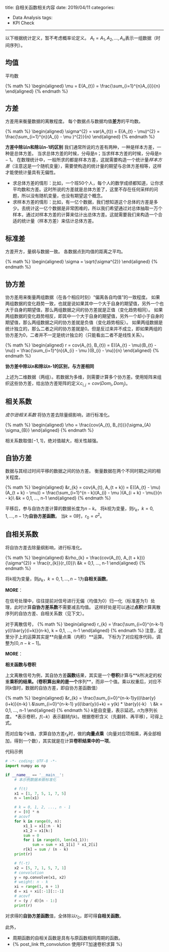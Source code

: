 title: 自相关函数相关内容
date: 2019/04/11
categories:
- Data Analysis
tags:
- KPI Check
---


以下根据统计定义，暂不考虑概率论定义。
$A_{t} = A_{1}, A_{2}, ..., A_{n}$表示一组数据（时间序列）。


## 均值 ##

平均数

{% math %}
\begin{aligned}
\mu = E(A_{t}) = \frac{\sum_{i=1}^{n}A_{i}}{n}
\end{aligned}
{% endmath %}


## 方差 ##

方差用来衡量数据的离散程度。
每个数据点与数据均值**差方**的平均数。

{% math %}
\begin{aligned}
\sigma^{2} = var(A_{t}) = E(A_{t} - \mu)^{2} = \frac{\sum_{i=1}^{n}(A_{i} - \mu )^{2}}{n}
\end{aligned}
{% endmath %}

**方差中除以n和除以n-1的区别**
我们通常所说的方差有两种，一种是样本方差，一种是总体方差。
当求总体方差的时候，分母是$n$；当求样本方差的时候，分母是$n-1$。
在数理统计中，一般所求的都是样本方差，这就需要构造一个统计量*样本方差*（注意这是一个随机变量），需要使构造的统计量的期望与总体方差相等，这样才能使统计量具有无偏性。
- 求总体方差的情形：比如，一个班50个人，每个人的数学成绩都知道，让你求平均数和方差。这时所说的方差就是总体方差了，这里不存在任何采样的问题，所以没有随机变量，也没有期望这个概念。
- 求样本方差的情形：比如，有一亿个数据，我们想知道这个总体的方差是多少。去统计这一亿个数据是非常困难的，所以我们希望通过对总体抽取一万个样本，通过对样本方差的计算来估计出总体方差。这就需要我们来构造一个合适的统计量（样本方差）来估计总体方差。


## 标准差 ##

方差开方，量纲与数据一致。
各数据点到均值的距离之平均。

{% math %}
\begin{aligned}
\sigma = \sqrt{\sigma^{2}}
\end{aligned}
{% endmath %}


## 协方差 ##

协方差用来衡量两组数据（在各个相应时刻）“偏离各自均值”的一致程度。
如果两组数据的变化趋势一致，也就是说如果其中一个大于自身的期望值，另外一个也大于自身的期望值，那么两组数据之间的协方差就是正值（变化趋势相同）。
如果两组数据的变化趋势相反，即其中一个大于自身的期望值，另外一个却小于自身的期望值，那么两组数据之间的协方差就是负值（变化趋势相反）。
如果两组数据是统计独立的，那么二者之间的协方差就是0。但是反过来并不成立，即如果两组的协方差为0，二者并不一定是统计独立的（只能看出二者不是线性关系）。

{% math %}
\begin{aligned}
r = cov(A_{t}, B_{t}) = E((A_{t} - \mu)(B_{t} - \nu)) = \frac{\sum_{i=1}^{n}(A_{i} - \mu )(B_{i} - \nu)}{n}
\end{aligned}
{% endmath %}

**协方差中除以n和除以n-1的区别，与方差相同**

上述为二维数据（两组）。若数据为多维，则需要计算多个协方差。使用矩阵来组织这些协方差，给出协方差矩阵的定义$c_{i,j} = cov(Dom_{i}, Dom_{j})$。


## 相关系数 ##

*皮尔逊相关系数*
将协方差去除量纲影响，进行标准化。

{% math %}
\begin{aligned}
\rho = \frac{cov(A_{t}, B_{t})}{\sigma_{A} \sigma_{B}}
\end{aligned}
{% endmath %}

相关系数取值$[-1, 1]$，绝对值越大，相关性越强。


## 自协方差 ##

数据与其经过时间平移的数据之间的协方差。
衡量数据在两个不同时期之间的相关程度。

{% math %}
\begin{aligned}
&r_{k} = cov(A_{t}, A_{t + k}) = E((A_{t} - \mu)(A_{t + k} - \mu)) = \frac{\sum_{i=1}^{n - k}(A_{i} - \mu )(A_{i + k} - \mu)}{n - k}\\
&k = 0,1, ..., n-1
\end{aligned}
{% endmath %}

平移后，参与自协方差计算的数据长度为$n-k$。
将$k$视为变量，则$r_{k}， k = 0,1, ..., n-1$为**自协方差函数**。
当$k=0$时，$r_{0} = \sigma^{2}$。


## 自相关系数 ##

将自协方差去除量纲影响，进行标准化。

{% math %}
\begin{aligned}
&\rho_{k} = \frac{cov(A_{t}, A_{t + k})}{\sigma^{2}} = \frac{r_{k}}{r_{0}}\\
&k = 0,1, ..., n-1
\end{aligned}
{% endmath %}

将$k$视为变量，则$\rho_{k}， k = 0,1, ..., n-1$为**自相关函数**。

**MORE**：

在信号处理中，往往提前对信号进行无偏（均值为0）归一化（标准差为1）处理，此时计算**自协方差系数**不需要减去均值。
这样好处是可以通过**点积**计算离散序列的自协方差、自相关系数（见下文）。

对于离散信号，
{% math %}
\begin{aligned}
r_{k} = \frac{\sum_{i=0}^{n-k-1} y(i)\bar{y}(i+k)}{n-k}, k = 0,1, ..., n-1
\end{aligned}
{% endmath %}
注意，这里分子上的运算其实是**向量点乘（内积）**运算。
下标为了对应程序代码，调整为$[0, n-k-1]$。

**MORE**：

**相关函数与卷积**

上文离散信号为例，其自协方差**函数**结果，其实是一个**卷积**计算与**$k$所决定的权重**乘积的结果。（卷积算出来的是一个**序列**，而非一个值。乘以权重后，对应不同$k$值时，数据的自协方差，即自协方差函数值）

{% math %}
\begin{aligned}
&r_{k} = \frac{\sum_{i=0}^{n-k-1}y(i)\bar{y}(i+k)}{n-k} \\
&\sum_{i=0}^{n-k-1} y(i)\bar{y}(i+k) = y(k) * \bar{y}(-k） \\
&k = 0,1, ..., n-1
\end{aligned}
{% endmath %}
$k$是自变量，表示延迟。$n$为序列长度。
$*$表示卷积，${f}(-k）$表示翻转$f(k)$。根据卷积含义（先翻转、再平移），可得上式。

而对应每个$k$值，求算自协方差$r_{k}$时，做的**向量点乘**（向量对应项相乘，再全部相加，得到一个数），其实就是在计算**卷积结果中的一项**。

代码示例
```python
# -*- coding: UTF-8 -*-
import numpy as np

if __name__ == '__main__':
    # 本示例数据未做标准化

    # f(t)
    x1 = [1, 7, 5, 1, 7, 5]
    n = len(x1)

    # k = 0, 1, 2, ..., n - 1
    r = [0] * n
    # acovf
    for k in range(0, n):
        x1_1 = x1[:n - k]
        x1_2 = x1[k:]
        sum = 0
        for i in range(0, len(x1_1)):
            sum = sum + x1_1[i] * x1_2[i]
        r[k] = sum / (n - k)
    print(r)

    # f(-t)
    x2 = [5, 7, 1, 5, 7, 1]
    # convolution
    y = np.convolve(x1, x2)
    # weight: n - k
    xi = range(1, n + 1)
    d = xi + xi[:-1][::-1]
    # acovf
    r = (y / d)[n - 1:]
    print(r)

```

对求得的**自协方差函数**值，全体除以$r_{0}$，即可得**自相关函数**。


此外，
- 周期函数的自相关函数是具有与原函数相同周期的函数。
- {% post_link fft_convolution 使用FFT加速卷积求算 %}
